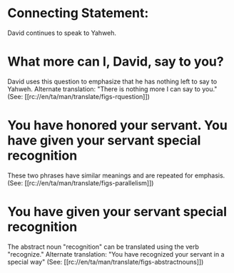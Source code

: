 # Connecting Statement:

David continues to speak to Yahweh.

# What more can I, David, say to you?

David uses this question to emphasize that he has nothing left to say to Yahweh. Alternate translation: "There is nothing more I can say to you." (See: [[rc://en/ta/man/translate/figs-rquestion]])

# You have honored your servant. You have given your servant special recognition

These two phrases have similar meanings and are repeated for emphasis. (See: [[rc://en/ta/man/translate/figs-parallelism]])

# You have given your servant special recognition

The abstract noun "recognition" can be translated using the verb "recognize." Alternate translation: "You have recognized your servant in a special way" (See: [[rc://en/ta/man/translate/figs-abstractnouns]])

